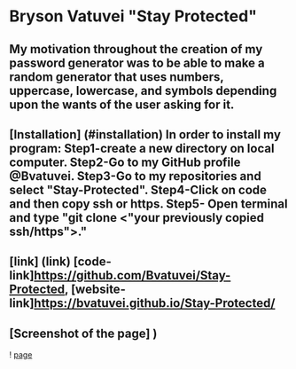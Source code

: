 # Bryson Vatuvei "Stay Protected"

## My motivation throughout the creation of my password generator was to be able to make a random generator that uses numbers, uppercase, lowercase, and symbols depending upon the wants of the user asking for it.

## [Installation] (#installation) In order to install my program: Step1-create a new directory on local computer. Step2-Go to my GitHub profile @Bvatuvei. Step3-Go to my repositories and select "Stay-Protected". Step4-Click on code and then copy ssh or https. Step5- Open terminal and type "git clone <"your previously copied ssh/https">."

## [link] (link) [code-link]https://github.com/Bvatuvei/Stay-Protected, [website-link]https://bvatuvei.github.io/Stay-Protected/

## [Screenshot of the page] )
! [page](images/Screenshot.png)
